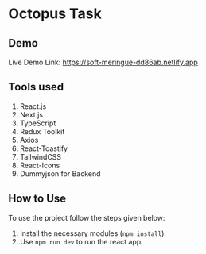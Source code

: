 # Octopus Task

## Demo
Live Demo Link: https://soft-meringue-dd86ab.netlify.app

## Tools used
1. React.js
2. Next.js
3. TypeScript
4. Redux Toolkit
5. Axios
8. React-Toastify
9. TailwindCSS
10. React-Icons
11. Dummyjson for Backend

## How to Use

To use the project follow the steps given below:

1. Install the necessary modules (`npm install`).
2. Use `npm run dev` to run the react app.
